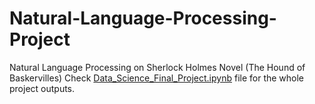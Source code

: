 # Natural-Language-Processing-Project
Natural Language Processing on Sherlock Holmes Novel (The Hound of Baskervilles)
Check [Data_Science_Final_Project.ipynb](https://github.com/rxchoudhury/Natural-Language-Processing-Project/blob/master/Data_Science_Final_Project.ipynb) file for the whole project outputs.
